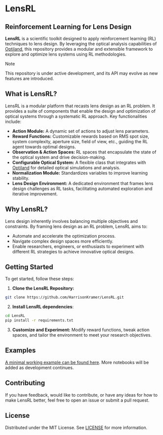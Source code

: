 # LensRL

## Reinforcement Learning for Lens Design

**LensRL** is a scientific toolkit designed to apply reinforcement learning (RL) techniques to lens design. By leveraging the optical analysis capabilities of [Optiland](https://github.com/HarrisonKramer/optiland), this repository provides a modular and extensible framework to explore and optimize lens systems using RL methodologies.

> [!NOTE]
> This repository is under active development, and its API may evolve as new features are introduced.

## What is LensRL?

LensRL is a modular platform that recasts lens design as an RL problem. It provides a suite of components that enable the design and optimization of optical systems through a systematic RL approach. Key functionalities include:

- **Action Module:** A dynamic set of actions to adjust lens parameters.
- **Reward Functions:** Customizable rewards based on RMS spot size, system complexity, aperture size, field of view, etc., guiding the RL agent towards optimal designs.
- **Observation & Action Spaces:** RL spaces that encapsulate the state of the optical system and drive decision-making.
- **Configurable Optical System:** A flexible class that integrates with [Optiland](https://github.com/HarrisonKramer/optiland) for detailed optical simulations and analysis.
- **Normalization Module:** Standardizes variables to improve learning stability.
- **Lens Design Environment:** A dedicated environment that frames lens design challenges as RL tasks, facilitating automated exploration and iterative improvement.

## Why LensRL?

Lens design inherently involves balancing multiple objectives and constraints. By framing lens design as an RL problem, LensRL aims to:

- Automate and accelerate the optimization process.
- Navigate complex design spaces more efficiently.
- Enable researchers, engineers, or enthusiasts to experiment with different RL strategies to achieve innovative optical designs.

## Getting Started

To get started, follow these steps:

1. **Clone the LensRL Repository:**

```sh
git clone https://github.com/HarrisonKramer/LensRL.git
```

2. **Install LensRL dependencies**:

```sh
cd LensRL
pip install -r requirements.txt
```

3. **Customize and Experiment:** Modify reward functions, tweak action spaces, and tailor the environment to meet your research objectives.

## Examples

[A minimal working example can be found here](https://github.com/HarrisonKramer/LensRL/blob/main/examples/minimum_working_example.ipynb). More notebooks will be added as development continues.

## Contributing

If you have feedback, would like to contribute, or have any ideas for how to make LensRL better, feel free to open an issue or submit a pull request.

## License

Distributed under the MIT License. See [LICENSE](LICENSE) for more information.
